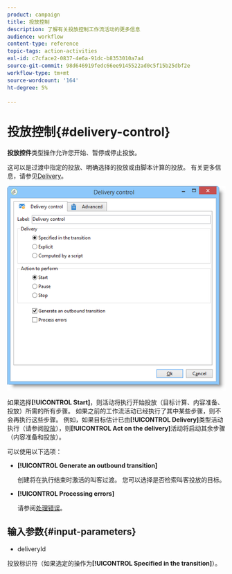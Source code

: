 ```yaml
---
product: campaign
title: 投放控制
description: 了解有关投放控制工作流活动的更多信息
audience: workflow
content-type: reference
topic-tags: action-activities
exl-id: c7cface2-0837-4e6a-91dc-b8353010a7a4
source-git-commit: 98d646919fedc66ee9145522ad0c5f15b25dbf2e
workflow-type: tm+mt
source-wordcount: '164'
ht-degree: 5%

---
```


# 投放控制{#delivery-control}

**投放控件**&#x200B;类型操作允许您开始、暂停或停止投放。

这可以是过渡中指定的投放、明确选择的投放或由脚本计算的投放。 有关更多信息，请参见[Delivery](../../workflow/using/delivery.md)。

![](assets/edit_diffusion_act.png)

如果选择&#x200B;**[!UICONTROL Start]**，则活动将执行开始投放（目标计算、内容准备、投放）所需的所有步骤。 如果之前的工作流活动已经执行了其中某些步骤，则不会再执行这些步骤。 例如，如果目标估计已由&#x200B;**[!UICONTROL Delivery]**&#x200B;类型活动执行（请参阅[投放](../../workflow/using/delivery.md)），则&#x200B;**[!UICONTROL Act on the delivery]**&#x200B;活动将启动其余步骤（内容准备和投放）。

可以使用以下选项：

* **[!UICONTROL Generate an outbound transition]**

   创建将在执行结束时激活的叫客过渡。 您可以选择是否检索叫客投放的目标。

* **[!UICONTROL Processing errors]**

   请参阅[处理错误](../../workflow/using/monitoring-workflow-execution.md#processing-errors)。

## 输入参数{#input-parameters}

* deliveryId

投放标识符（如果选定的操作为&#x200B;**[!UICONTROL Specified in the transition]**）。
